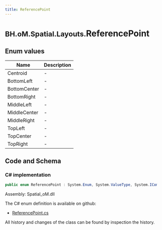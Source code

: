```yaml
---
title: ReferencePoint
---
```


# <small>BH.oM.Spatial.Layouts.</small>**ReferencePoint**



## Enum values

| Name            | Description                                                    |
|-----------------|----------------------------------------------------------------|
| Centroid |  -  |
| BottomLeft |  -  |
| BottomCenter |  -  |
| BottomRight |  -  |
| MiddleLeft |  -  |
| MiddleCenter |  -  |
| MiddleRight |  -  |
| TopLeft |  -  |
| TopCenter |  -  |
| TopRight |  -  |


## Code and Schema

### C# implementation

``` C# title="C#"
public enum ReferencePoint : System.Enum, System.ValueType, System.IComparable, System.ISpanFormattable, System.IFormattable, System.IConvertible
```

Assembly: Spatial_oM.dll

The C# enum definition is available on github:

- [ReferencePoint.cs](https://github.com/BHoM/BHoM/blob/develop/Spatial_oM/Layouts\Enums\ReferencePoint.cs)

All history and changes of the class can be found by inspection the history.
